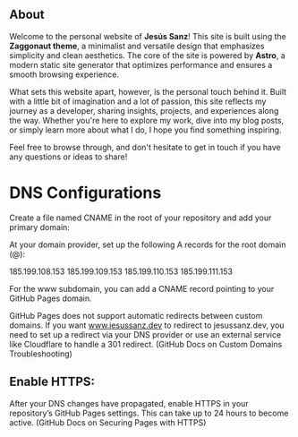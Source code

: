 ## About

Welcome to the personal website of **Jesús Sanz**! This site is built using the **Zaggonaut theme**, a minimalist and versatile design that emphasizes simplicity and clean aesthetics. The core of the site is powered by **Astro**, a modern static site generator that optimizes performance and ensures a smooth browsing experience. 

What sets this website apart, however, is the personal touch behind it. Built with a little bit of imagination and a lot of passion, this site reflects my journey as a developer, sharing insights, projects, and experiences along the way. Whether you're here to explore my work, dive into my blog posts, or simply learn more about what I do, I hope you find something inspiring.

Feel free to browse through, and don't hesitate to get in touch if you have any questions or ideas to share!

# DNS Configurations

Create a file named CNAME in the root of your repository and add your primary domain:

At your domain provider, set up the following A records for the root domain (@):

185.199.108.153
185.199.109.153
185.199.110.153
185.199.111.153

For the www subdomain, you can add a CNAME record pointing to your GitHub Pages domain.

GitHub Pages does not support automatic redirects between custom domains. If you want www.jesussanz.dev to redirect to jesussanz.dev, you need to set up a redirect via your DNS provider or use an external service like Cloudflare to handle a 301 redirect. (GitHub Docs on Custom Domains Troubleshooting)

## Enable HTTPS:

After your DNS changes have propagated, enable HTTPS in your repository’s GitHub Pages settings. This can take up to 24 hours to become active. (GitHub Docs on Securing Pages with HTTPS)
